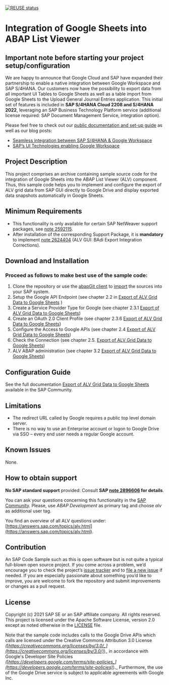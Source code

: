 [![REUSE status](https://api.reuse.software/badge/github.com/SAP-samples/abap-alv-google-upload-sheet)](https://api.reuse.software/info/github.com/SAP-samples/abap-alv-google-upload-sheet)

# Integration of Google Sheets into ABAP List Viewer

## Important note before starting your project setup/configuration
We are happy to announce that Google Cloud and SAP have expanded their partnership to enable a native integration between Google Workspace and SAP S/4HANA. Our customers now have the possibility to export data from all important UI Tables to Google Sheets as well as a table import from Google Sheets to the Upload General Journal Entries application. This initial set of features is included in **SAP S/4HANA Cloud 2208 and S/4HANA 2022**, leveraging an SAP Business Technology Platform service (additional license required: SAP Document Management Service, integration option). 

Please feel free to check out our [public documentation and set-up guide](https://help.sap.com/docs/DOCUMENT_MANAGEMENT/f6e70dd4bffa4b65965b43feed4c9429/594bf95dbab64358aef97a73296b6054.html) as well as our
blog posts:
- [Seamless integration between SAP S/4HANA & Google Workspace](https://blogs.sap.com/2022/10/18/seamless-integration-between-sap-s-4hana-google-workspace/)
- [SAP’s UI Technologies enabling Google Workspace](https://community.sap.com/t5/technology-blogs-by-sap/sap-s-ui-technologies-enabling-google-workspace/ba-p/13540756)

## Project Description
This project comprises an archive containing sample source code for the integration of Google Sheets into the ABAP List Viewer (ALV) component. Thus, this sample code helps you to implement and configure the export of ALV grid data from SAP GUI directly to Google Drive and display exported data snapshots automatically in Google Sheets.

## Minimum Requirements

- This functionality is only available for certain SAP NetWeaver support packages, see [note 2592115](http://service.sap.com/sap/support/notes/2592115).
- After installation of the corresponding Support Package, it is **mandatory** to implement [note 2624404](http://service.sap.com/sap/support/notes/2624404) (ALV GUI: BAdi Export Integration Corrections).

## Download and Installation

### Proceed as follows to make best use of the sample code:

1. Clone the repository or use the [abapGit client](https://docs.abapgit.org/) to [import](https://docs.abapgit.org/guide-import-zip.html) the sources into your SAP system.
2. Setup the Google API Endpoint (see chapter 2.2 in [Export of ALV Grid Data to Google Sheets](https://www.sap.com/documents/2018/07/56e0dd6d-0f7d-0010-87a3-c30de2ffd8ff.html) )
3. Create a Service Provider Type for Google (see chapter 2.3.1 [Export of ALV Grid Data to Google Sheets](https://www.sap.com/documents/2018/07/56e0dd6d-0f7d-0010-87a3-c30de2ffd8ff.html))
4. Create an OAuth 2.0 Client Profile (see chapter 2.3.6 [Export of ALV Grid Data to Google Sheets](https://www.sap.com/documents/2018/07/56e0dd6d-0f7d-0010-87a3-c30de2ffd8ff.html))
5. Configure the Access to Google APIs (see chapter 2.4 [Export of ALV Grid Data to Google Sheets](https://www.sap.com/documents/2018/07/56e0dd6d-0f7d-0010-87a3-c30de2ffd8ff.html))
6. Check the Connection (see chapter 2.5. [Export of ALV Grid Data to Google Sheets](https://www.sap.com/documents/2018/07/56e0dd6d-0f7d-0010-87a3-c30de2ffd8ff.html))
7. ALV ABAP administration (see chapter 3.2 [Export of ALV Grid Data to Google Sheets](https://www.sap.com/documents/2018/07/56e0dd6d-0f7d-0010-87a3-c30de2ffd8ff.html))

## Configuration Guide

See the full documentation [Export of ALV Grid Data to Google Sheets](https://www.sap.com/documents/2018/07/56e0dd6d-0f7d-0010-87a3-c30de2ffd8ff.html) available in the SAP Community.

## Limitations

- The redirect URL called by Google requires a public top level domain server. 
- There is no way to use an Enterprise account or logon to Google Drive via SSO  – every end user needs a regular Google account.

## Known Issues

None.

## How to obtain support

**No SAP standard support** provided: Consult **SAP [note 2896606](http://service.sap.com/sap/support/notes/2896606) for details**.

You can ask your questions concerning this functionality in the [SAP Community](https://www.sap.com/community.html). Please, use _ABAP Development_ as primary tag and choose _alv_ as additional user tag.

You find an overview of all ALV questions under: [https://answers.sap.com/topics/alv.html](https://answers.sap.com/topics/alv.html).

## Contribution

An SAP Code Sample such as this is open software but is not quite a typical full-blown open source project. If you come across a problem, we’d encourage you to check the project’s [issue tracker](https://github.com/SAP-samples/abap-alv-google-upload-sheet/issues) and to [file a new issue](https://github.com/SAP-samples/abap-alv-google-upload-sheet/issues/new) if needed. If you are especially passionate about something you’d like to improve, you are welcome to fork the repository and submit improvements or changes as a pull request.

## License
Copyright (c) 2021 SAP SE or an SAP affiliate company. All rights reserved. This project is licensed under the Apache Software License, version 2.0 except as noted otherwise in the [LICENSE](LICENSES/Apache-2.0.txt) file.

Note that the sample code includes calls to the Google Drive APIs which calls are licensed under the Creative Commons Attribution 3.0 License _(_[_https://creativecommons.org/licenses/by/3.0/_](https://creativecommons.org/licenses/by/3.0/)_)_ in accordance with Google&#39;s Developer Site Policies _(_[_https://developers.google.com/terms/site-policies_](https://developers.google.com/terms/site-policies)_)._ Furthermore, the use of the Google Drive service is subject to applicable agreements with Google Inc.
